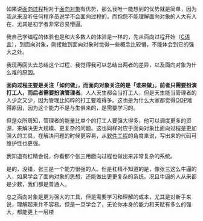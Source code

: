   
如果说[面向过程](https://zhida.zhihu.com/search?content_id=716533238&content_type=Answer&match_order=1&q=%E9%9D%A2%E5%90%91%E8%BF%87%E7%A8%8B&zhida_source=entity)相对于[面向对象](https://zhida.zhihu.com/search?content_id=716533238&content_type=Answer&match_order=1&q=%E9%9D%A2%E5%90%91%E5%AF%B9%E8%B1%A1&zhida_source=entity)有优势，那么我唯一能想到的优势就是简单，因为我从来没听任何程序员说学不会面向过程的，而抱怨不能理解面向对象的人大有人在，尤其是初学者非常容易懵逼。

我自己学编程的体验也是和大多数人的体验是一样的，先从面向过程开始（[C语言](https://zhida.zhihu.com/search?content_id=716533238&content_type=Answer&match_order=1&q=C%E8%AF%AD%E8%A8%80&zhida_source=entity)），到面向对象，刚接触到面向对象时觉得一些概念比较懵，不能体会到它的强大之处。

我现再回头去总结这个过程，我觉得我可以总结出两者的差异，以及面向对象为什么难的原因。

**面向过程主要是关注「如何做」，而面向对象关注的是「谁来做」。前者只需要扮演打工人，而后者需要扮演管理者**。人人天生都会当打工人，但是天生能当管理者的人少之又少，因为管理比纯粹的打工要难得多。这也是为什么大家都觉得[OOP](https://zhida.zhihu.com/search?content_id=716533238&content_type=Answer&match_order=1&q=OOP&zhida_source=entity)难得原因，因为这个能力不是与生俱来的，是需要学习的。

但是众所周知，管理者的能量比单个的打工人要强大得多，他可以调度更多的资源，来解决更大规模、更复杂的问题。这也同样对应于面向对象比面向过程是更加强大的工具，在解决问题的时候更容易，从[软件工程](https://zhida.zhihu.com/search?content_id=716533238&content_type=Answer&match_order=1&q=%E8%BD%AF%E4%BB%B6%E5%B7%A5%E7%A8%8B&zhida_source=entity)的角度来说，写出来的代码可维护性也更强。

我知道有杠精会说，你看那个张三用面向过程也做出来非常复杂的系统。

是的，没错，张三是一个能力很强的人。但是杠精不知道的是，像张三这么牛逼的人，如果学会了面向对象的思想，还能做出更更复杂的系统。况且牛逼的人从来都是少数，我们都是普通人。

总之面向对象是更为强大的工具，但是需要学习和理解的成本，尤其是对新手来说，理解起来并不容易。但是一旦学会了，无论你本身的能力和天赋有多么的强大，都能更上一层楼